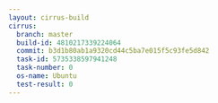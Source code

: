 ```yaml
---
layout: cirrus-build
cirrus:
  branch: master
  build-id: 4810217339224064
  commit: b3d1b80ab1a9320cd44c5ba7e015f5c93fe5d842
  task-id: 5735338597941248
  task-number: 0
  os-name: Ubuntu
  test-result: 0
---
```

